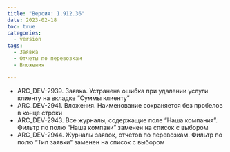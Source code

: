 ```yaml
---
title: "Версия: 1.912.36"
date: 2023-02-18
toc: true
categories:
  - version
tags:
  - Заявка
  - Отчеты по перевозкам
  - Вложения

---
```


-   ARC_DEV-2939. Заявка. Устранена ошибка при удалении услуги клиенту на вкладке “Суммы клиенту”
-   ARC_DEV-2941. Вложения. Наименование сохраняется без пробелов в конце строки
-   ARC_DEV-2943. Все журналы, содержащие поле “Наша компания”. Фильтр по полю “Наша компани” заменен на список с выбором
-   ARC_DEV-2944. Журналы заявок, отчетов по перевозкам. Фильтр по полю “Тип заявки” заменен на список с выбором

